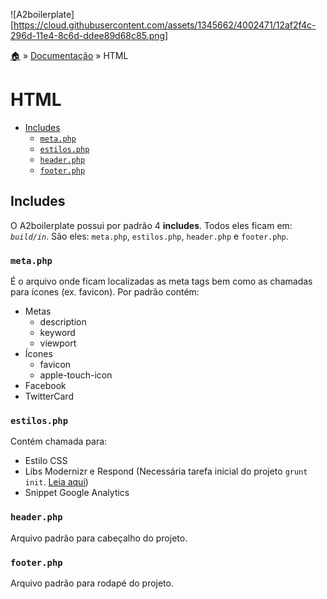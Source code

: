 ![A2boilerplate][https://cloud.githubusercontent.com/assets/1345662/4002471/12af2f4c-296d-11e4-8c6d-ddee89d68c85.png]

[:house:](../../../) » [Documentação](index.md) » HTML

# HTML

* [Includes](#includes)
    * [`meta.php`](#meta.php)
    * [`estilos.php`](#estilos.php)
    * [`header.php`](#header.php)
    * [`footer.php`](#footer.php)

## Includes

O A2boilerplate possui por padrão 4 **includes**. Todos eles ficam em: _`build/in`_. São eles: `meta.php`, `estilos.php`, `header.php` e `footer.php`.

### `meta.php`

É o arquivo onde ficam localizadas as meta tags bem como as chamadas para ícones (ex. favicon). Por padrão contém:

* Metas
    - description
    - keyword
    - viewport
* Ícones
    - favicon
    - apple-touch-icon
* Facebook
* TwitterCard

### `estilos.php`

Contém chamada para:

* Estilo CSS 
* Libs Modernizr e Respond (Necessária tarefa inicial do projeto `grunt init`. [Leia aqui](index.md#grunt))
* Snippet Google Analytics

### `header.php`

Arquivo padrão para cabeçalho do projeto.

### `footer.php`

Arquivo padrão para rodapé do projeto.